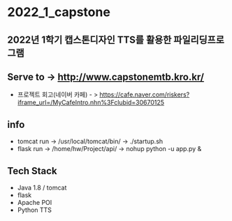 # 2022_1_capstone
## 2022년 1학기 캡스톤디자인 TTS를 활용한 파일리딩프로그램
## Serve to -> http://www.capstonemtb.kro.kr/

* 프로젝트 회고(네이버 카페) - > https://cafe.naver.com/riskers?iframe_url=/MyCafeIntro.nhn%3Fclubid=30670125

## info
* tomcat run -> /usr/local/tomcat/bin/ -> ./startup.sh
* flask run -> /home/hw/Project/api/ -> nohup python -u app.py &

## Tech Stack
* Java 1.8 / tomcat
* flask
* Apache POI
* Python TTS
